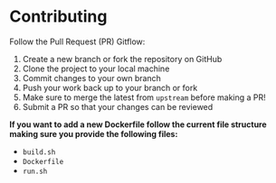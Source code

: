 # Contributing
Follow the Pull Request (PR) Gitflow:
1. Create a new branch or fork the repository on GitHub
2. Clone the project to your local machine
3. Commit changes to your own branch
4. Push your work back up to your branch or fork
6. Make sure to merge the latest from `upstream` before making a PR!
7. Submit a PR so that your changes can be reviewed

**If you want to add a new Dockerfile follow the current file structure making sure you provide the following files:**
* `build.sh`
* `Dockerfile`
* `run.sh`